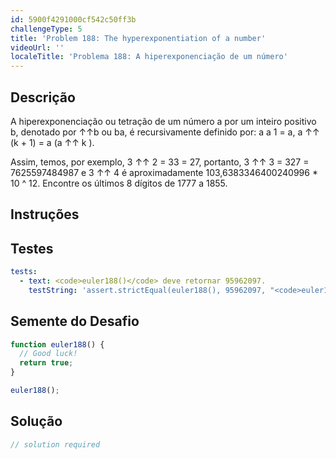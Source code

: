 ```yaml
---
id: 5900f4291000cf542c50ff3b
challengeType: 5
title: 'Problem 188: The hyperexponentiation of a number'
videoUrl: ''
localeTitle: 'Problema 188: A hiperexponenciação de um número'
---
```


## Descrição
<section id="description"> A hiperexponenciação ou tetração de um número a por um inteiro positivo b, denotado por ↑↑b ou ba, é recursivamente definido por: a a 1 = a, a ↑↑ (k + 1) = a (a ↑↑ k ). <p> Assim, temos, por exemplo, 3 ↑↑ 2 = 33 = 27, portanto, 3 ↑↑ 3 = 327 = 7625597484987 e 3 ↑↑ 4 é aproximadamente 103,6383346400240996 * 10 ^ 12. Encontre os últimos 8 dígitos de 1777 a 1855. </p></section>

## Instruções
<section id="instructions">
</section>

## Testes
<section id='tests'>

```yml
tests:
  - text: <code>euler188()</code> deve retornar 95962097.
    testString: 'assert.strictEqual(euler188(), 95962097, "<code>euler188()</code> should return 95962097.");'

```

</section>

## Semente do Desafio
<section id='challengeSeed'>

<div id='js-seed'>

```js
function euler188() {
  // Good luck!
  return true;
}

euler188();

```

</div>



</section>

## Solução
<section id='solution'>

```js
// solution required
```
</section>
